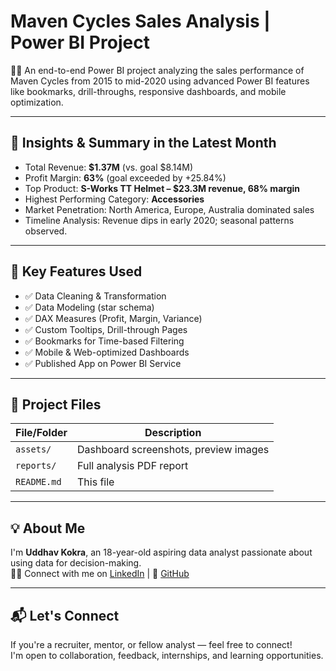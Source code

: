 # Maven Cycles Sales Analysis | Power BI Project

🚴‍♂️ An end-to-end Power BI project analyzing the sales performance of Maven Cycles from 2015 to mid-2020 using advanced Power BI features like bookmarks, drill-throughs, responsive dashboards, and mobile optimization.

---

## 🧠 Insights & Summary in the Latest Month

- Total Revenue: **$1.37M** (vs. goal $8.14M)
- Profit Margin: **63%** (goal exceeded by +25.84%)
- Top Product: **S-Works TT Helmet – $23.3M revenue, 68% margin**
- Highest Performing Category: **Accessories**
- Market Penetration: North America, Europe, Australia dominated sales
- Timeline Analysis: Revenue dips in early 2020; seasonal patterns observed.

---

## 🔧 Key Features Used

- ✅ Data Cleaning & Transformation
- ✅ Data Modeling (star schema)
- ✅ DAX Measures (Profit, Margin, Variance)
- ✅ Custom Tooltips, Drill-through Pages
- ✅ Bookmarks for Time-based Filtering
- ✅ Mobile & Web-optimized Dashboards
- ✅ Published App on Power BI Service

---

## 📁 Project Files

| File/Folder         | Description                            |
|---------------------|----------------------------------------|
| `assets/`           | Dashboard screenshots, preview images  |
| `reports/`          | Full analysis PDF report               |
| `README.md`         | This file                              |

---

## 💡 About Me

I'm **Uddhav Kokra**, an 18-year-old aspiring data analyst passionate about using data for decision-making.  
🧑‍💻 Connect with me on [LinkedIn](https://www.linkedin.com/in/uddhavkokra) | 🐙 [GitHub](https://github.com/Ukvk1718)

---

## 📬 Let's Connect

If you're a recruiter, mentor, or fellow analyst — feel free to connect!  
I'm open to collaboration, feedback, internships, and learning opportunities.
